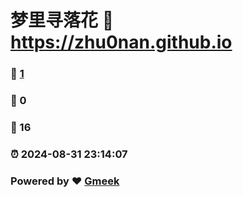 # 梦里寻落花 :link: https://zhu0nan.github.io 
### :page_facing_up: [1](https://zhu0nan.github.io/tag.html) 
### :speech_balloon: 0 
### :hibiscus: 16 
### :alarm_clock: 2024-08-31 23:14:07 
### Powered by :heart: [Gmeek](https://github.com/Meekdai/Gmeek)
